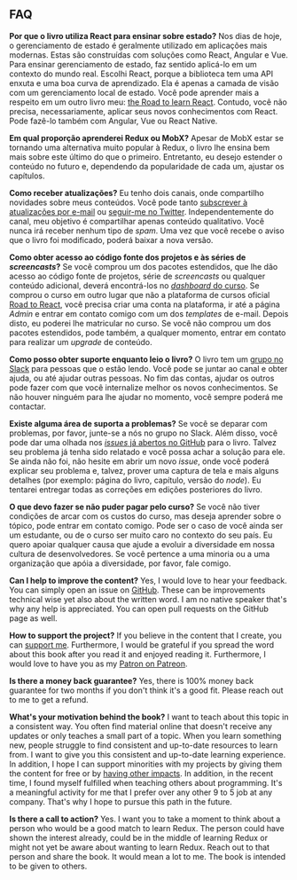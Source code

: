 ## FAQ

**Por que o livro utiliza React para ensinar sobre estado?** Nos dias de hoje, o gerenciamento de estado é geralmente utilizado em aplicações mais modernas. Estas são construídas com soluções como React, Angular e Vue. Para ensinar gerenciamento de estado, faz sentido aplicá-lo em um contexto do mundo real. Escolhi React, porque a biblioteca tem uma API enxuta e uma boa curva de aprendizado. Ela é apenas a camada de visão com um gerenciamento local de estado. Você pode aprender mais a respeito em um outro livro meu: [the Road to learn React][1]. Contudo, você não precisa, necessariamente, aplicar seus novos conhecimentos com React. Pode fazê-lo também com Angular, Vue ou React Native.

**Em qual proporção aprenderei Redux ou MobX?** Apesar de MobX estar se tornando uma alternativa muito popular à Redux, o livro lhe ensina bem mais sobre este último do que o primeiro. Entretanto, eu desejo estender o conteúdo no futuro e, dependendo da popularidade de cada um, ajustar os capítulos.

**Como receber atualizações?** Eu tenho dois canais, onde compartilho novidades sobre meus conteúdos. Você pode tanto [subscrever à atualizações por e-mail][2] ou [seguir-me no Twitter][3]. Independentemente do canal, meu objetivo é compartilhar apenas conteúdo qualitativo. Você nunca irá receber nenhum tipo de *spam*. Uma vez que você recebe o aviso que o livro foi modificado, poderá baixar a nova versão.

**Como obter acesso ao código fonte dos projetos e às séries de *screencasts*?** Se você comprou um dos pacotes estendidos, que lhe dão acesso ao código fonte de projetos, série de *screencasts* ou qualquer conteúdo adicional, deverá encontrá-los no [*dashboard* do curso][4]. Se comprou o curso em outro lugar que não a plataforma de cursos oficial [Road to React][5], você precisa criar uma conta na plataforma, ir até a página *Admin* e entrar em contato comigo com um dos *templates* de e-mail. Depois disto, eu poderei lhe matricular no curso. Se você não comprou um dos pacotes estendidos, pode também, a qualquer momento, entrar em contato para realizar um *upgrade* de conteúdo.

**Como posso obter suporte enquanto leio o livro?** O livro tem um [grupo no Slack][6] para pessoas que o estão lendo. Você pode se juntar ao canal e obter ajuda, ou até ajudar outras pessoas. No fim das contas, ajudar os outros pode fazer com que você internalize melhor os novos conhecimentos. Se não houver ninguém para lhe ajudar no momento, você sempre poderá me contactar.

**Existe alguma área de suporta a problemas?** Se você se deparar com problemas, por favor, junte-se a nós no grupo no Slack. Além disso, você pode dar uma olhada nos [*issues* já abertos no GitHub][7] para o livro. Talvez seu problema já tenha sido relatado e você possa achar a solução para ele. Se ainda não foi, não hesite em abrir um novo *issue*, onde você poderá explicar seu problema e, talvez, prover uma captura de tela e mais alguns detalhes (por exemplo: página do livro, capítulo, versão do *node*). Eu tentarei entregar todas as correções em edições posteriores do livro.

**O que devo fazer se não puder pagar pelo curso?** Se você não tiver condições de arcar com os custos do curso, mas deseja aprender sobre o tópico, pode entrar em contato comigo. Pode ser o caso de você ainda ser um estudante, ou de o curso ser muito caro no contexto do seu país. Eu quero apoiar qualquer causa que ajude a evoluir a diversidade em nossa cultura de desenvolvedores. Se você pertence a uma minoria ou a uma organização que apóia a diversidade, por favor, fale comigo.

**Can I help to improve the content?** Yes, I would love to hear your feedback. You can simply open an issue on [GitHub][8]. These can be improvements technical wise yet also about the written word. I am no native speaker that's why any help is appreciated. You can open pull requests on the GitHub page as well.

**How to support the project?** If you believe in the content that I create, you can [support me][9]. Furthermore, I would be grateful if you spread the word about this book after you read it and enjoyed reading it. Furthermore, I would love to have you as my [Patron on Patreon][10].

**Is there a money back guarantee?** Yes, there is 100% money back guarantee for two months if you don't think it's a good fit. Please reach out to me to get a refund.

**What's your motivation behind the book?** I want to teach about this topic in a consistent way. You often find material online that doesn't receive any updates or only teaches a small part of a topic. When you learn something new, people struggle to find consistent and up-to-date resources to learn from. I want to give you this consistent and up-to-date learning experience. In addition, I hope I can support minorities with my projects by giving them the content for free or by [having other impacts][11]. In addition, in the recent time, I found myself fulfilled when teaching others about programming. It's a meaningful activity for me that I prefer over any other 9 to 5 job at any company. That's why I hope to pursue this path in the future.

**Is there a call to action?** Yes. I want you to take a moment to think about a person who would be a good match to learn Redux. The person could have shown the interest already, could be in the middle of learning Redux or might not yet be aware about wanting to learn Redux. Reach out to that person and share the book. It would mean a lot to me. The book is intended to be given to others.

[1]:	https://www.robinwieruch.de/the-road-to-learn-react/
[2]:	https://www.getrevue.co/profile/rwieruch
[3]:	https://twitter.com/rwieruch
[4]:	https://roadtoreact.com/my-courses
[5]:	https://roadtoreact.com
[6]:	https://slack-the-road-to-learn-react.wieruch.com/
[7]:	https://github.com/taming-the-state-in-react/taming-the-state-in-react-portuguese/issues
[8]:	https://github.com/rwieruch/taming-the-state-in-react
[9]:	https://www.robinwieruch.de/about/
[10]:	https://www.patreon.com/rwieruch
[11]:	https://www.robinwieruch.de/giving-back-by-learning-react/